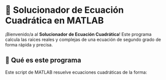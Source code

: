 # 🧮 Solucionador de Ecuación Cuadrática en MATLAB

¡Bienvenido/a al **Solucionador de Ecuación Cuadrática**! Este programa calcula las raíces reales y complejas de una ecuación de segundo grado de forma rápida y precisa.

## 📝 Qué es este programa
Este script de MATLAB resuelve ecuaciones cuadráticas de la forma: